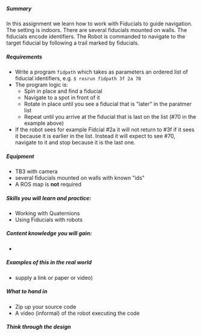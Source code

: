 ##### Summary

In this assignment we learn how to work with Fiducials to guide navigation. The setting is indoors. There are several fiducials mounted on walls. The fiducials encode identifiers. The Robot is commanded to navigate to the target fiducial by following a trail marked by fiducials.

##### Requirements

* Write a program `fidpath` which takes as parameters an ordered list of fiducial identifiers, e.g. `$ rosrun fidpath 3f 2a 70`
* The program logic is:
    * Spin in place and find a fiducial
    * Navigate to a spot in front of it
    * Rotate in place until you see a fiducial that is "later" in the paratmer list
    * Repeat until you arrive at the fiducial that is last on the list (#70 in the example above)
* If the robot sees for example Fidcial #2a it will not return to #3f if it sees it because it is earlier in the list. Instead it will expect to see #70, navigate to it and stop because it is the last one.

##### Equipment

* TB3 with camera
* several fiducials mounted on walls with known "ids"
* A ROS map is **not** required

##### Skills you will learn and practice:

* Working with Quaternions
* Using Fiducials with robots

##### Content knowledge you will gain:
* 

##### Examples of this in the real world
* supply a link or paper or video)

##### What to hand in
* Zip up your source code
* A video (informal) of the robot executing the code

##### Think through the design

